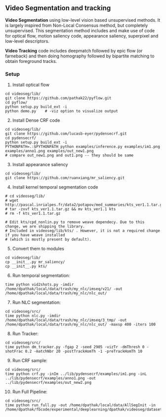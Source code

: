 ## Video Segmentation and tracking

**Video Segmentation** using low-level vision based unsupervised methods. It is largely inspired from Non-Local Consensus method, but completely unsupervised. This segmentation method includes and make use of code for optical flow, motion saliency code, appearance saliency, superpixel and low-level descriptors.

**Video Tracking** code includes deepmatch followed by epic flow (or farneback) and then doing homography followed by bipartite matching to obtain foreground tracks.

### Setup

1. Install optical flow
  ```Shell
  cd videoseg/lib/
  git clone https://github.com/pathak22/pyflow.git
  cd pyflow/
  python setup.py build_ext -i
  python demo.py    # -viz option to visualize output
  ```

2. Install Dense CRF code
  ```Shell
  cd videoseg/lib/
  git clone https://github.com/lucasb-eyer/pydensecrf.git
  cd pydensecrf/
  python setup.py build_ext -i
  PYTHONPATH=.:$PYTHONPATH python examples/inference.py examples/im1.png examples/anno1.png examples/out_new1.png
  # compare out_new1.png and out1.png -- they should be same
  ```

3. Install appearance saliency
  ```Shell
  cd videoseg/lib/
  git clone https://github.com/ruanxiang/mr_saliency.git
  ```

4. Install kernel temporal segmentation code
  ```Shell
  # cd videoseg/lib/
  # wget http://pascal.inrialpes.fr/data2/potapov/med_summaries/kts_ver1.1.tar.gz
  # tar -zxvf kts_ver1.1.tar.gz && mv kts_ver1.1 kts
  # rm -f kts_ver1.1.tar.gz

  # Edit kts/cpd_nonlin.py to remove weave dependecy. Due to this change, we are shipping the library.
  # Included in videoseg/lib/kts/ . However, it is not a required change if you have weave installed
  # (which is mostly present by default).
  ```

5. Convert them to modules
  ```Shell
  cd videoseg/lib/
  cp __init__.py mr_saliency/
  cp __init__.py kts/
  ```

6. Run temporal segmentation:
  ```Shell
  time python vid2shots.py -imdir /home/dpathak/local/data/trash/my_nlc/imseq/v21/ -out /home/dpathak/local/data/trash/my_nlc/nlc_out/
  ```

7. Run NLC segmentation:
  ```Shell
  cd videoseg/src/
  time python nlc.py -imdir /home/dpathak/local/data/trash/my_nlc/imseq/3_tmp/ -out /home/dpathak/local/data/trash/my_nlc/nlc_out/ -maxsp 400 -iters 100
  ```

8. Run Tracker:
  ```Shell
  cd videoseg/src/
  time python dm_tracker.py -fgap 2 -seed 2905 -vizTr -dmThresh 0 -shotFrac 0.2 -matchNbr 20 -postTrackHomTh -1 -preTrackHomTh 10
  ```

9. Run CRF sample:
  ```Shell
  cd videoseg/src/
  time python crf.py -inIm ../lib/pydensecrf/examples/im1.png -inL ../lib/pydensecrf/examples/anno1.png -out ../lib/pydensecrf/examples/out_new2.png
  ```

10. Run Full Pipeline:
  ```Shell
  cd videoseg/src/
  time python run_full.py -out /home/dpathak/local/data/AllSegInit -in /home/dpathak/fbcode/experimental/deeplearning/dpathak/videoseg/datasets/imdir_Samples.txt
  ```

